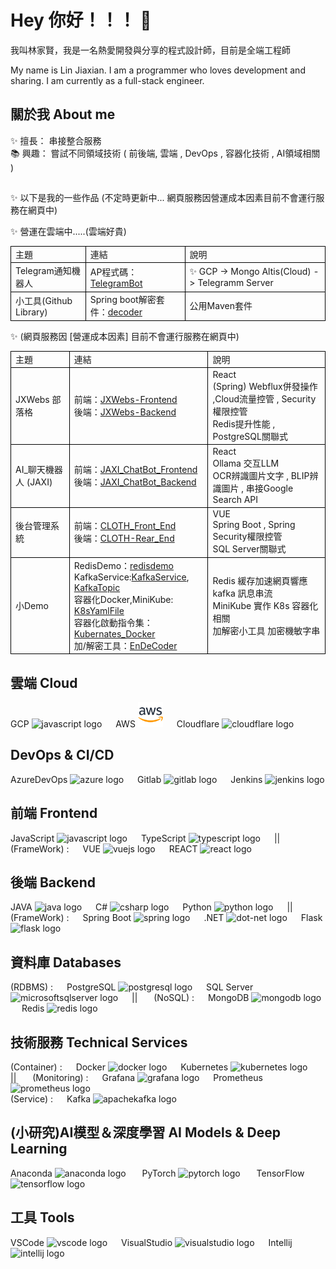 <h1 align="left">Hey 你好！！！ 👋 </h1>
<p align="left">我叫林家賢，我是一名熱愛開發與分享的程式設計師，目前是全端工程師</p>
<p align="left">My name is Lin Jiaxian. I am a programmer who loves development and sharing. I am currently as a full-stack engineer.</p>

<h2 align="left">關於我 About me</h2>
<p align="left">
✨  擅長：
    串接整合服務
<br>
📚  興趣： 
    嘗試不同領域技術 ( 前後端, 雲端 , DevOps , 容器化技術 , AI領域相關 ) 
<h2 align="left"></h2>
<p align="left">
✨  以下是我的一些作品 (不定時更新中... 網頁服務因營運成本因素目前不會運行服務在網頁中)
<p align="left">
✨  營運在雲端中.....(雲端好貴)
<table>
    <tr>
      <td style="border: 1px solid black;">主題</td>
      <td style="border: 1px solid black;">連結</td>
      <td style="border: 1px solid black;">說明</td>
    </tr>
    <tr>
      <td style="border: 1px solid black;">Telegram通知機器人</td>
      <td style="border: 1px solid black;">
          AP程式碼：<a href="https://github.com/JeffLin0225/TelegramBot">TelegramBot</a> 
      </td>
      <td style="border: 1px solid black;">✨ GCP -> Mongo Altis(Cloud) -> Telegramm Server</td>
    </tr>
    <tr>
      <td style="border: 1px solid black;">小工具(Github Library)</td>
      <td style="border: 1px solid black;">
          Spring boot解密套件：<a href="https://github.com/JeffLin0225/decoder">decoder</a> 
      </td>
      <td style="border: 1px solid black;">公用Maven套件</td>
    </tr>
</table>    
<p align="left">
✨  (網頁服務因 [營運成本因素] 目前不會運行服務在網頁中)
<table>
  <tr>
      <td style="border: 1px solid black;">主題</td>
      <td style="border: 1px solid black;">連結</td>
      <td style="border: 1px solid black;">說明</td>
  </tr>
  <tr>
      <td style="border: 1px solid black;">JXWebs 部落格</td>
      <td style="border: 1px solid black;">
          前端：<a href="https://github.com/JeffLin0225/JXWebs-Frontend">JXWebs-Frontend</a> 
          <br>
          後端：<a href="https://github.com/JeffLin0225/JXWebs-Backend">JXWebs-Backend</a> 
      </td>
      <td style="border: 1px solid black;">React <br>(Spring) Webflux併發操作 ,Cloud流量控管 , Security權限控管 <br> Redis提升性能 , PostgreSQL關聯式</td>
  </tr>
  <tr>
      <td style="border: 1px solid black;">AI_聊天機器人 (JAXI)</td>
      <td style="border: 1px solid black;">
          前端：<a href="https://github.com/JeffLin0225/JAXI_ChatBot_Frontend">JAXI_ChatBot_Frontend</a> 
          <br>
          後端：<a href="https://github.com/JeffLin0225/JAXI_ChatBot_Backend">JAXI_ChatBot_Backend</a> 
      </td>
      <td style="border: 1px solid black;">React <br> Ollama 交互LLM  <br> OCR辨識圖片文字 , BLIP辨識圖片 , 串接Google Search API</td>
  </tr>
  <tr>
      <td style="border: 1px solid black;">後台管理系統</td>
      <td style="border: 1px solid black;">
          前端：<a href="https://github.com/JeffLin0225/CLOTH_Front_End">CLOTH_Front_End</a> 
          <br>
          後端：<a href="https://github.com/JeffLin0225/CLOTH-Rear_End">CLOTH-Rear_End</a> 
      </td>
      <td style="border: 1px solid black;">VUE <br> Spring Boot , Spring Security權限控管 <br> SQL Server關聯式</td>
  </tr>
  <tr>
      <td style="border: 1px solid black;">小Demo</td>
      <td style="border: 1px solid black;">
          RedisDemo：<a href="https://github.com/JeffLin0225/redisdemo">redisdemo</a> 
          <br>
          KafkaService:<a href="https://github.com/JeffLin0225/KafkaService">KafkaService</a>, <a href="https://github.com/JeffLin0225/KafkaTopicsService">KafkaTopic</a>
          <br>
          容器化Docker,MiniKube: <a href="https://github.com/JeffLin0225/K8sYamlFile">K8sYamlFile</a>
          <br>
          容器化啟動指令集：<a href="https://github.com/JeffLin0225/Kubernates_Docker_ReadMe">Kubernates_Docker</a>
          <br>
          加/解密工具：<a href="https://github.com/JeffLin0225/EnDeCoder/blob/main/main.py">EnDeCoder</a>
      </td>
      <td style="border: 1px solid black;"> Redis 緩存加速網頁響應  <br> kafka 訊息串流 <br> MiniKube 實作 K8s 容器化相關 <br> 加解密小工具 加密機敏字串 <br> </td>
  </tr>
</table>
<h2 align="left">雲端 Cloud </h2>
<div align="left">GCP
  <img src="https://www.vectorlogo.zone/logos/google_cloud/google_cloud-icon.svg" height="40" alt="javascript logo"  />
  <img width="18" />AWS
  <img src="https://raw.githubusercontent.com/devicons/devicon/master/icons/amazonwebservices/amazonwebservices-original-wordmark.svg" height="40" alt="typescript logo"  />
  <img width="18" />Cloudflare
  <img src="https://cdn.simpleicons.org/cloudflare/F38020" height="40" alt="cloudflare logo"  />
</div>
<h2 align="left">DevOps & CI/CD </h2>
<div align="left">AzureDevOps
  <img src="https://cdn.jsdelivr.net/gh/devicons/devicon/icons/azure/azure-original.svg" height="40" alt="azure logo"  />
  <img width="18" />Gitlab
  <img src="https://cdn.jsdelivr.net/gh/devicons/devicon/icons/gitlab/gitlab-original.svg" height="40" alt="gitlab logo"  />
  <img width="18" />Jenkins
  <img src="https://skillicons.dev/icons?i=jenkins" height="40" alt="jenkins logo"  />
</div>
<h2 align="left">前端 Frontend </h2>
<div align="left">JavaScript
  <img src="https://cdn.jsdelivr.net/gh/devicons/devicon/icons/javascript/javascript-original.svg" height="40" alt="javascript logo"  />
  <img width="18" />TypeScript
  <img src="https://cdn.jsdelivr.net/gh/devicons/devicon/icons/typescript/typescript-original.svg" height="40" alt="typescript logo"  />
  <img width="18" />|| <img width="18" /> (FrameWork) : 
  <img width="18" />VUE
  <img src="https://cdn.jsdelivr.net/gh/devicons/devicon/icons/vuejs/vuejs-original.svg" height="40" alt="vuejs logo"  />
  <img width="18" />REACT
  <img src="https://cdn.jsdelivr.net/gh/devicons/devicon/icons/react/react-original.svg" height="40" alt="react logo"  />
</div>

###
<h2 align="left">後端 Backend </h2>
<div align="left">
  JAVA
  <img src="https://cdn.jsdelivr.net/gh/devicons/devicon/icons/java/java-original.svg" height="40" alt="java logo"  />
  <img width="18" />C#
  <img src="https://cdn.jsdelivr.net/gh/devicons/devicon/icons/csharp/csharp-original.svg" height="40" alt="csharp logo"  />
  <img width="18" />Python
  <img src="https://cdn.jsdelivr.net/gh/devicons/devicon/icons/python/python-original.svg" height="40" alt="python logo"  />
  <img width="18" />|| <img width="16" /> (FrameWork) : 
  <img width="18" />Spring Boot
  <img src="https://cdn.jsdelivr.net/gh/devicons/devicon/icons/spring/spring-original.svg" height="40" alt="spring logo"  />
  <img width="18" />.NET
  <img src="https://skillicons.dev/icons?i=dotnet" height="40" alt="dot-net logo"  />
  <img width="18" />Flask
  <img src="https://skillicons.dev/icons?i=flask" height="40" alt="flask logo"  />
</div>

###
<h2 align="left">資料庫 Databases</h2>
<div align="left">
  (RDBMS) : 
  <img width="18" />PostgreSQL
  <img src="https://cdn.jsdelivr.net/gh/devicons/devicon/icons/postgresql/postgresql-original.svg" height="40" alt="postgresql logo"  />
  <img width="18" />SQL Server
  <img src="https://cdn.jsdelivr.net/gh/devicons/devicon/icons/microsoftsqlserver/microsoftsqlserver-plain.svg" height="40" alt="microsoftsqlserver logo"  />
  <img width="18" />|| <img width="18" /> (NoSQL) : 
  <img width="18" />MongoDB
  <img src="https://cdn.simpleicons.org/mongodb/47A248" height="40" alt="mongodb logo"  />
  <img width="18" />Redis
  <img src="https://cdn.jsdelivr.net/gh/devicons/devicon/icons/redis/redis-original.svg" height="40" alt="redis logo"  />
</div>

###

<h2 align="left">技術服務 Technical Services</h2>
<div align="left">
  (Container) : 
  <img width="18" />Docker
  <img src="https://skillicons.dev/icons?i=docker" height="40" alt="docker logo"  />
  <img width="18" />Kubernetes
  <img src="https://skillicons.dev/icons?i=kubernetes" height="40" alt="kubernetes logo"  />
  <img width="18" />|| <img width="18" /> (Monitoring) : 
  <img width="18" />Grafana
  <img src="https://cdn.simpleicons.org/grafana/F46800" height="40" alt="grafana logo"  />
  <img width="18" />Prometheus
  <img src="https://cdn.jsdelivr.net/gh/devicons/devicon/icons/prometheus/prometheus-original.svg" height="40" alt="prometheus logo"  />
  <br>
  (Service) : <img width="18" />Kafka
  <img src="https://skillicons.dev/icons?i=kafka" height="40" alt="apachekafka logo"  />
</div>

###
<h2 align="left">(小研究)AI模型＆深度學習 AI Models & Deep Learning</h2>
<div align="left"> Anaconda 
  <img src="https://cdn.jsdelivr.net/gh/devicons/devicon/icons/anaconda/anaconda-original.svg" height="40" alt="anaconda logo" /> 
  <img width="18" /> PyTorch 
  <img src="https://cdn.simpleicons.org/pytorch/EE4C2C" height="40" alt="pytorch logo" /> 
  <img width="18" /> TensorFlow 
  <img src="https://cdn.jsdelivr.net/gh/devicons/devicon/icons/tensorflow/tensorflow-original.svg" height="40" alt="tensorflow logo" /> 
</div>

<h2 align="left">工具 Tools</h2>
<div align="left">VSCode
  <img src="https://cdn.jsdelivr.net/gh/devicons/devicon/icons/vscode/vscode-original.svg" height="40" alt="vscode logo"  />
  <img width="18" />VisualStudio
  <img src="https://cdn.jsdelivr.net/gh/devicons/devicon/icons/visualstudio/visualstudio-plain.svg" height="40" alt="visualstudio logo"  />
  <img width="18" />Intellij
  <img src="https://cdn.jsdelivr.net/gh/devicons/devicon/icons/intellij/intellij-original.svg" height="40" alt="intellij logo"  />
</div>
